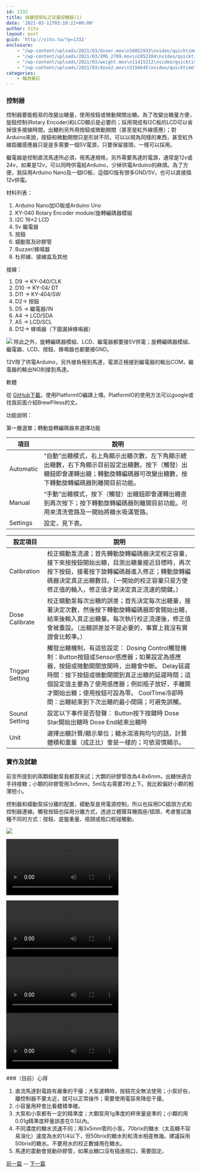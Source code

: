 ```yaml
---
id: 1332
title: 自釀怪傢私之定量投糖器(1)
date: '2021-03-11T03:10:22+00:00'
author: Vito
layout: post
guid: 'http://vito.tw/?p=1332'
enclosure:
    - "/wp-content/uploads/2021/03/doser.mov\n34852933\nvideo/quicktime\n"
    - "/wp-content/uploads/2021/03/IMG_2789.mov\n2852284\nvideo/quicktime\n"
    - "/wp-content/uploads/2021/03/weight.mov\n11415212\nvideo/quicktime\n"
    - "/wp-content/uploads/2021/03/dose2.mov\n3156645\nvideo/quicktime\n"
categories:
    - 釀酒筆記
---
```


### 控制器

控制器要能輕易的改變出糖量，使用按鈕或微動開關出糖。為了改變出糖量方便，旋鈕控制(Rotary Encoder)和LCD顯示是必要的；採用現成有I2C板的LCD可以省掉很多接線時間。出糖則另外用按鈕或微動開關（甚至是紅外線感應）；對Arduino來說，按鈕和微動開關只是形狀不同，可以以視為同樣的東西，甚至紅外線距離感應器只是是多需要一個5V電源，只要保留接頭，一樣可以採用。

繼電器是控制直流馬達所必須，視馬達規格，另外需要馬達的電源，通常是12v或24v，如果是12v，可以同時供電給Arduino，少掉供電Arduino的麻煩。為了方便，我採用Arduino Nano及一個IO板，這個IO版有很多GND/5V，也可以直接插12v供電。

材料列表：

1. Arduino Nano加IO板或Arduino Uno
2. KY-040 Rotary Encoder module/旋轉編碼器模組
3. I2C 16×2 LCD
4. 5v 繼電器
5. 按鈕
6. 蠕動泵及矽膠管
7. Buzzer/蜂鳴器
8. 杜邦線、接線盒及其他

接線：

1. D9 -&gt; KY-040/CLK
2. D10 -&gt; KY-04/ DT
3. D11 -&gt; KY-404/SW
4. D2-&gt; 按鈕
5. D5 -&gt; 繼電器/IN
6. A4 -&gt; LCD/SDA
7. A5 -&gt; LCD/SCL
8. D12-&gt; 蜂鳴器（下圖漏掉蜂鳴器）

 ![](/wp-content/uploads/2021/03/sugardropper-schema-1024x589.jpg) 除此之外，旋轉編碼器模組、LCD、繼電器都要接5V供電；旋轉編碼器模組、繼電器、LCD、按鈕、蜂鳴器也都要接GND。

12V除了供電Arduino，另外接負極到馬達，電源正極接到繼電器的輸出COM，繼電器的輸出NO則接到馬達。

軟體

從 [GitHub下載](https://github.com/vitotai/SugarDropper)，使用PlatformIO編譯上傳。PlatformIO的使用方法可以google或找我前面介紹BrewPiless的文。

功能說明：

第一層選單；轉動旋轉編碼器來選擇功能

| 項目 | 說明 |
|---|---|
| Automatic | “自動”出糖模式，右上角顯示出糖次數，左下角顯示總出糖數，右下角顯示目前設定出糖數。按下（觸發）出糖鈕即會運轉出糖；轉動旋轉編碼器可改變出糖數，按下轉動旋轉編碼器則離開目前功能。 |
| Manual | “手動”出糖模式，按下（觸發）出糖鈕即會運轉出糖直到再次按下；按下轉動旋轉編碼器則離開目前功能。可用來清洗管路及一開始將糖水吸滿管路。 |
| Settings | 設定，見下表。 |


| 設定項目 | 說明 |
|---|---|
| Calibration | 校正蠕動泵流速；首先轉動旋轉編碼器決定校正容量，接下來按按鈕開始出糖，目測出糖量接近目標時，再次按下按鈕，接著按下旋轉編碼器進入修正；轉動旋轉編碼器決定真正出糖數目。（一開始的校正容量只是方便修正值的輪入，修正值才是決定真正流速的關鍵。） |
| Dose Calibrate | 校正蠕動泵每次出糖的誤差；首先決定每次出糖量，接著決定次數，然後按下轉動旋轉編碼器即會開始出糖，結束後輸入真正出糖量。每次執行校正流速後，修正值會被重設。（出糖誤差並不是必要的，事實上我沒有實證會比較準。） |
| Trigger Setting | 觸發出糖機制，有這些設定：   Dosing Control觸發機制：Button按鈕或Sensor感應器；如果設定為感應器，按鈕或微動開關放開時，出糖會中斷。   Delay延遲時間：按下按鈕或微動開關到真正出糖的延遲時間；這個設定值主要為了使用感應器；例如瓶子放好，手離開才開始出糖；使用按鈕可設為零。   CoolTime冷卻時間：出糖結束到下次出糖的最小間隔；可避免誤觸。 |
| Sound Setting | 設定以下事件是否發聲：   Button按下按鍵時   Dose Star開始出糖時   Dose End結束出糖時 |
| Unit | 選擇出糖計算/顯示單位；糖水溶液夠均勻的話，計算體積和重量（成正比）會是一樣的；可依習慣顯示。 |

 ### 實作及試驗

前言所提到的兩顆蠕動泵我都買來試；大顆的矽膠管改為4.8x6mm，出糖快適合手持接糖；小顆的矽膠管用3x5mm，5ml左右需要2秒上下。我比較偏好小顆的輕薄短小。

控制器和蠕動泵採分離的配置，蠕動泵是用電源控制，所以也採用DC插頭方式和控制器連線。觸發按鈕也採用分離方式，透過立體聲耳機插座/插頭，考慮嘗試幾種不同的方式：按鈕、底盤重量、瓶頸或瓶口輕碰觸動。

 ![](/wp-content/uploads/2021/03/doser-photo.jpg) 
 <div class="wp-block-media-text alignwide is-stacked-on-mobile">
 
 <video controls="" src="/wp-content/uploads/2021/03/doser.mov"></video> 
 </div>
 <div class="wp-block-media-text alignwide is-stacked-on-mobile">
 <video controls="" src="/wp-content/uploads/2021/03/IMG_2789.mov"></video> <div class="wp-block-media-text__content"></div></div>
 <div class="wp-block-media-text alignwide is-stacked-on-mobile">
 <video controls="" src="/wp-content/uploads/2021/03/weight.mov"></video> <div class="wp-block-media-text__content"></div></div><div class="wp-block-media-text alignwide is-stacked-on-mobile">
 <video controls="" src="/wp-content/uploads/2021/03/dose2.mov"></video> <div class="wp-block-media-text__content"></div></div>
 
 ###（目前）心得

1. 直流馬達對電路有嚴重的干擾；大泵運轉時，按鈕完全無法使用；小泵好些，離控制器不要太近，就可以正常操作；需要使用電容來降低干擾。
2. 小容量用秤會比看體積準確。
3. 大泵和小泵都有一定的精準度；大顆泵用1g準度的秤來量是準的；小顆的用0.01g精準度秤量誤差在0.1以內。
4. 不同濃度的糖水流速不同；用3x5mm管的小泵，70brix的糖水（太高糖不容易溶化）速度為水的1/4以下，但50brix的糖水則和清水相差無幾。建議採用50brix的糖水。不要用水的校正數據用在糖水。
5. 馬達的震動會晃動矽膠管，如果出糖口沒有插進瓶口，需要固定。



[前一篇](https://www.vito.tw/posts/e887aae98780e680aae582a2e7a781e4b98be5ae9ae9878fe68a95e7b396e599a80/) -- [下一篇](https://www.vito.tw/posts/e887aae98780e680aae582a2e7a781e4b98be5ae9ae9878fe68a95e7b396e599a82/)